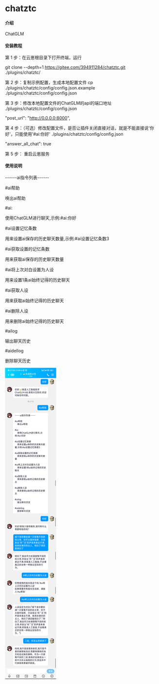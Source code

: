 # chatztc

#### 介绍
ChatGLM
#### 安装教程

第 1 步：在云崽根目录下打开终端，运行

git clone --depth=1 https://gitee.com/394911284/chatztc.git ./plugins/chatztc/

第 2 步：复制示例配置，生成本地配置文件
cp ./plugins/chatztc/config/config.json.example ./plugins/chatztc/config/config.json

第 3 步：修改本地配置文件的ChatGLM的api的端口地址
./plugins/chatztc/config/config.json

"post_url": "http://0.0.0.0:8000",

第 4 步：（可选）修改配置文件，是否让插件关闭直接对话，就是不能直接说'你好'，只能使用'#ai:你好'
./plugins/chatztc/config/config.json

"answer_all_chat": true

第 5 步：
重启云崽服务

#### 使用说明

------ai指令列表------

#ai帮助

唤出ai帮助

#ai:

使用ChatGLM进行聊天,示例:#ai:你好

#ai设置记忆条数

用来设置ai保存的历史聊天数量,示例:#ai设置记忆条数3

#ai获取设置的记忆条数

用来获取ai保存的历史聊天数量

#ai将上次对白设置为人设

用来设置1条ai始终记得的历史聊天

#ai获取人设

用来获取ai始终记得的历史聊天

#ai删除人设

用来删除ai始终记得的历史聊天

#ailog

输出聊天历史

#aidellog

删除聊天历史


![输入图片说明](QQ%E5%9B%BE%E7%89%8720230420190857.jpg)


